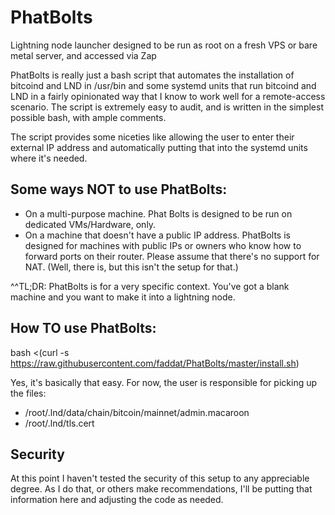 # PhatBolts
Lightning node launcher designed to be run as root on a fresh VPS or bare metal server, and accessed via Zap

PhatBolts is really just a bash script that automates the installation of bitcoind and LND in /usr/bin and some systemd units that run bitcoind and LND in a fairly opinionated way that I know to work well for a remote-access scenario.  The script is extremely easy to audit, and is written in the simplest possible bash, with ample comments.  

The script provides some niceties like allowing the user to enter their external IP address and automatically putting that into the systemd units where it's needed.  

## Some ways NOT to use PhatBolts:
* On a multi-purpose machine.  Phat Bolts is designed to be run on dedicated VMs/Hardware, only.  
* On a machine that doesn't have a public IP address.  PhatBolts is designed for machines with public IPs or owners who know how to forward ports on their router.  Please assume that there's no support for NAT.  (Well, there is, but this isn't the setup for that.)

^^TL;DR:  PhatBolts is for a very specific context.  You've got a blank machine and you want to make it into a lightning node.


## How TO use PhatBolts:
bash <(curl -s https://raw.githubusercontent.com/faddat/PhatBolts/master/install.sh)

Yes, it's basically that easy.  For now, the user is responsible for picking up the files:

* /root/.lnd/data/chain/bitcoin/mainnet/admin.macaroon
* /root/.lnd/tls.cert

## Security

At this point I haven't tested the security of this setup to any appreciable degree.  As I do that, or others make recommendations, I'll be putting that information here and adjusting the code as needed.  



